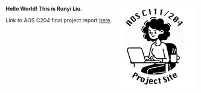 **Hello World! This is Runyi Liu.** <img align="right" width="220" height="220" src="/assets/IMG/template_logo.png">

Link to AOS C204 final project report [here](/assets/AOS_C204_final_project_report_RL.pdf).
